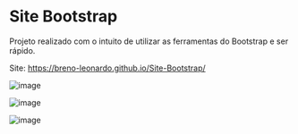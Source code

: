 # Site Bootstrap

Projeto realizado com o intuito de utilizar as ferramentas do Bootstrap e ser rápido.

Site: https://breno-leonardo.github.io/Site-Bootstrap/

![image](https://user-images.githubusercontent.com/58619307/147367886-bfba2125-7da1-4f35-96f2-b710750b5e8b.png)

![image](https://user-images.githubusercontent.com/58619307/147367892-f1e550b4-a473-42d9-8bcf-bd79214ae5bb.png)

![image](https://user-images.githubusercontent.com/58619307/147367877-00603dc3-f75b-4981-a743-2fbf13f9bc7b.png)
